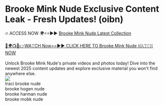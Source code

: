 # Brooke Mink Nude Exclusive Content Leak - Fresh Updates! (oibn)

🔥 ACCESS NOW 🌍==►► <a href="https://tinyurl.com/2mz8nhtm" rel="nofollow">Brooke Mink Nude Latest Collection</a>
<br><br>
[🔴🌍📺📱👉WA𝚃CH Now==►► CLICK HERE TO Brooke Mink Nude 𝚆𝙰𝚃𝙲𝙷 NOW](https://tinyurl.com/2mz8nhtm)
<br><br>
Unlock Brooke Mink Nude's private videos and photos today! Dive into the newest 2025 content updates and explore exclusive material you won’t find anywhere else.
<br>
<a href="https://tinyurl.com/2mz8nhtm" rel="nofollow" data-target="animated-image.originalLink"><img src="https://camo.githubusercontent.com/8a4f000d20f83aca3bf7ec5f350d767afa0574a8a352519fd8cfa583a6f93a33/68747470733a2f2f692e696d6775722e636f6d2f644a486b345a712e676966" data-canonical-src="https://i.imgur.com/dJHk4Zq.gif" style="max-width: 100%; display: inline-block;" data-target="animated-image.originalImage"></a>
<br>
traci brooke nude<br>
brooke hogen nude<br>
brooke harman nude<br>
brooke mobk nude
